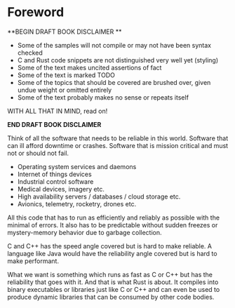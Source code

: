 # Foreword

**BEGIN DRAFT BOOK DISCLAIMER **

* Some of the samples will not compile or may not have been syntax checked
* C and Rust code snippets are not distinguished very well yet (styling)
* Some of the text makes uncited assertions of fact
* Some of the text is marked TODO
* Some of the topics that should be covered are brushed over, given undue weight or omitted entirely
* Some of the text probably makes no sense or repeats itself

WITH ALL THAT IN MIND, read on!

**END DRAFT BOOK DISCLAIMER**

Think of all the software that needs to be reliable in this world. Software that can ill afford downtime or crashes. Software that is mission critical and must not or should not fail.

* Operating system services and daemons
* Internet of things devices
* Industrial control software
* Medical devices, imagery etc.
* High availability servers / databases / cloud storage etc.
* Avionics, telemetry, rocketry, drones etc.

All this code that has to run as efficiently and reliably as possible with the minimal of errors. It also has to be predictable without sudden freezes or mystery-memory behavior due to garbage collection.

C and C++ has the speed angle covered but is hard to make reliable. A language like Java would have the reliability angle covered but is hard to make performant.

What we want is something which runs as fast as C or C++ but has the reliability that goes with it. And that is what Rust is about. It compiles into binary executables or libraries just like C or C++ and can even be used to produce dynamic libraries that can be consumed by other code bodies.
